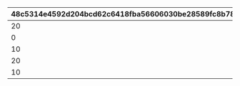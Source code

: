 |48c5314e4592d204bcd62c6418fba56606030be28589fc8b788767818a9af62d|1bf0776d91b10e92e54bc6f45f2fa4e1463b09d381e180f2dc24d8279a8a4790|81e3d5d6d86c6705767085a8c9830881ca4ef87d5d4ed3ce4e3423e97aec64ab|
| --- | --- | --- |
|20|1|-470|
|0|2|-235|
|10|3|0|
|20|4|235|
|10|5|470|